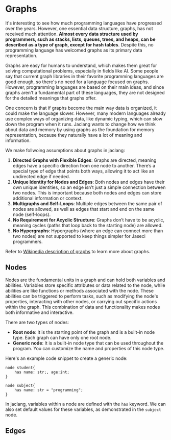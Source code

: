 # Graphs

It's interesting to see how much programming languages have progressed over the years. However, one essential data structure, graphs, has not received much attention. **Almost every data structure used by programmers, such as stacks, lists, queues, trees, and heaps, can be described as a type of graph, except for hash tables**. Despite this, no programming language has welcomed graphs as its primary data representation.

Graphs are easy for humans to understand, which makes them great for solving computational problems, especially in fields like AI. Some people say that current graph libraries in their favorite programming languages are good enough, so there's no need for a language focused on graphs. However, programming languages are based on their main ideas, and since graphs aren't a fundamental part of these languages, they are not designed for the detailed meanings that graphs offer.

One concern is that if graphs become the main way data is organized, it could make the language slower. However, many modern languages already use complex ways of organizing data, like dynamic typing, which can slow down the program when it runs. Jaclang wants to change how we think about data and memory by using graphs as the foundation for memory representation, because they naturally have a lot of meaning and information.

We make follwoing assumptions about graphs in jaclang:

1. **Directed Graphs with Flexible Edges**: Graphs are directed, meaning edges have a specific direction from one node to another.
There’s a special type of edge that points both ways,
allowing it to act like an undirected edge if needed.
2. **Unique Identity for Nodes and Edges**: Both nodes and edges have their own unique identities, so an edge isn’t just a simple connection between two nodes. This is important because both nodes and edges can store additional information or context.
3. **Multigraphs and Self-Loops**: Multiple edges between the same pair of nodes are allowed, as well as edges that start and end on the same node (self-loops).
4. **No Requirement for Acyclic Structure**: Graphs don’t have to be acyclic, meaning cycles (paths that loop back to the starting node) are allowed.
5. **No Hypergraphs**: Hypergraphs (where an edge can connect more than two nodes) are not supported to keep things simpler for Jaseci programmers.

Refer to [Wikipedia description of graphs](https://en.wikipedia.org/wiki/Graph_(discrete_mathematics)) to learn more about graphs.


## Nodes

Nodes are the fundamental units in a graph and can hold both variables and abilities. Variables store specific attributes or data related to the node, while abilities are like functions or methods associated with the node. These abilities can be triggered to perform tasks, such as modifying the node's properties, interacting with other nodes, or carrying out specific actions within the graph. This combination of data and functionality makes nodes both informative and interactive.

There are two types of nodes:

- **Root node**: It is the starting point of the graph and is a built-in node type. Each graph can have only one root node.
- **Generic node**: It is a built-in node type that can be used throughout the program. You can customize the name and properties of this node type.

Here's an example code snippet to create a generic node:

```jac
node student{
    has name: str;, age:int;
}

node subject{
    has name: str = "programming";
}
```

In jaclang, variables within a node are defined with the `has` keyword. We can also set default values for these variables, as demonstrated in the `subject` node.

## Edges


